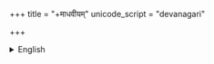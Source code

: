 +++
title = "+माधवीयम्"
unicode_script = "devanagari"

+++

<details><summary>English</summary>

**Searchable Electronic Edition of the_ Pārāśara-mādhavīya_**, vol. 1, part 1, edited by V.S. Islampurkar, transcribed by Patrick Olivelle, is licensed under a [Creative Commons Attribution 4.0 International License](https://creativecommons.org/licenses/by-sa/4.0/).

_Last updated: December 2021_

Patrick Olivelle ([jpo@austin.utexas.edu](mailto:jpo@austin.utexas.edu))

University of Texas at Austin

Parāśara Smṛti with commentary of Mādhava, or Pārāśara-mādhavīya

Ed. Vāman Śāstri Islāmpurkar

Vol. 1, Part 1

Bombay Sanskrit Series, No. XLVII

Bombay: Government Central Book Depot, 1893

Transcribed by Patrick Olivelle

**Formatting and Editorial Notes**

●	Mūla (root-text): BOLD

●	Mūla text cited in commentary: BOLD

●	Names of authors and texts: RED

●	Citations from other texts: BLUE

●	Pūrvapakṣa, Uttarapakṣa, and different views: underlined

●	Introductory comments that precede the mūla verses are given in italics.
</details>

